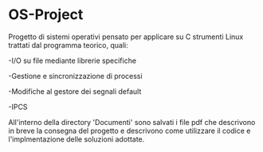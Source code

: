 # OS-Project
Progetto di sistemi operativi pensato per applicare su C strumenti Linux trattati dal programma teorico, quali:

-I/O su file mediante librerie specifiche

-Gestione e sincronizzazione di processi 

-Modifiche al gestore dei segnali default

-IPCS

All'interno della directory 'Documenti' sono salvati i file pdf che descrivono in breve la consegna del progetto e descrivono come utilizzare il codice e l'implmentazione delle soluzioni adottate.


  
